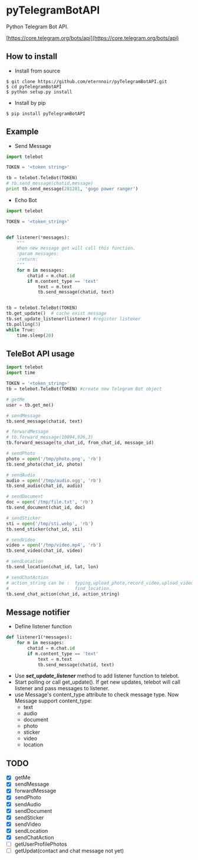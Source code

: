 # pyTelegramBotAPI

Python Telegram Bot API.

[https://core.telegram.org/bots/api](https://core.telegram.org/bots/api)

## How to install

* Install from source

```
$ git clone https://github.com/eternnoir/pyTelegramBotAPI.git
$ cd pyTelegramBotAPI
$ python setup.py install
```

* Install by pip

```
$ pip install pyTelegramBotAPI
```

## Example

* Send Message

```python
import telebot

TOKEN = '<token string>'

tb = telebot.TeleBot(TOKEN)
# tb.send_message(chatid,message)
print tb.send_message(281281, 'gogo power ranger')
```

* Echo Bot

```python
import telebot

TOKEN = '<token_string>'


def listener(*messages):
    """
    When new message get will call this function.
    :param messages:
    :return:
    """
    for m in messages:
        chatid = m.chat.id
        if m.content_type == 'text'
            text = m.text
            tb.send_message(chatid, text)


tb = telebot.TeleBot(TOKEN)
tb.get_update()  # cache exist message
tb.set_update_listener(listener) #register listener
tb.polling(3)
while True:
    time.sleep(20)
```

## TeleBot API usage

```python
import telebot
import time

TOKEN = '<token_string>'
tb = telebot.TeleBot(TOKEN)	#create new Telegram Bot object

# getMe
user = tb.get_me()

# sendMessage
tb.send_message(chatid, text)

# forwardMessage
# tb.forward_message(10894,926,3)
tb.forward_message(to_chat_id, from_chat_id, message_id)

# sendPhoto
photo = open('/tmp/photo.png', 'rb')
tb.send_photo(chat_id, photo)

# sendAudio
audio = open('/tmp/audio.ogg', 'rb')
tb.send_audio(chat_id, audio)

# sendDocument
doc = open('/tmp/file.txt', 'rb')
tb.send_document(chat_id, doc)

# sendSticker
sti = open('/tmp/sti.webp', 'rb')
tb.send_sticker(chat_id, sti)

# sendVideo
video = open('/tmp/video.mp4', 'rb')
tb.send_video(chat_id, video)

# sendLocation
tb.send_location(chat_id, lat, lon)

# sendChatAction
# action_string can be :  typing,upload_photo,record_video,upload_video,record_audio,upload_audio,upload_document,
#                         find_location.
tb.send_chat_action(chat_id, action_string)

```

## Message notifier

* Define listener function

```python
def listener1(*messages):
    for m in messages:
        chatid = m.chat.id
        if m.content_type == 'text'
            text = m.text
            tb.send_message(chatid, text)
```

* Use ***set_update_listener*** method to add listener function to telebot.
* Start polling or call get_update(). If get new updates, telebot will call listener and pass messages to listener.
* use Message's content_type attribute to check message type. Now Message support content_type:
  * text
  * audio
  * document
  * photo
  * sticker
  * video
  * location

## TODO

- [x] getMe
- [x] sendMessage
- [x] forwardMessage
- [x] sendPhoto
- [x] sendAudio
- [x] sendDocument
- [x] sendSticker
- [x] sendVideo
- [x] sendLocation
- [x] sendChatAction
- [ ] getUserProfilePhotos
- [ ] getUpdat(contact and chat message not yet)
